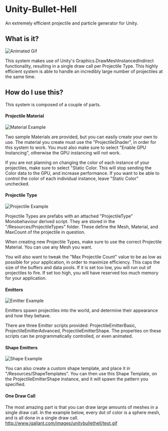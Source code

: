 # Unity-Bullet-Hell
An extremely efficient projectile and particle generator for Unity.

## What is it?
![Animated Gif](http://www.jgallant.com/images/unitybullethell/projectiles.gif)

This system makes use of Unity's Graphics.DrawMeshInstancedIndirect functionality, resulting in a single draw call per Projectile Type.  This highly efficient system is able to handle an incredibly large number of projectiles at the same time.

## How do I use this?
This system is composed of a couple of parts.  
#### Projectile Material
![Material Example](http://www.jgallant.com/images/unitybullethell/mats.png)

Two sample Materials are provided, but you can easily create your own to use.  The material you create must use the "ProjectileShader", in order for this system to work.  You must also make sure to select "Enable GPU Instancing", otherwise the GPU instancing will not work.  

If you are not planning on changing the color of each instance of your projectiles, make sure to select "Static Color.  This will stop sending the Color data to the GPU, and increase performance.  If you want to be able to control the color of each individual instance, leave "Static Color" unchecked.

#### Projectile Type
![Projectile Example](http://www.jgallant.com/images/unitybullethell/projectile.png)

Projectile Types are prefabs with an attached "ProjectileType" Monobehaviour derived script.  They are stored in the "/Resources/ProjectileTypes" folder.  These define the Mesh, Material, and MaxCount of the projectile in question.  

When creating new Projectile Types, make sure to use the correct Projectile Material.  You can use any Mesh you want.

You will also want to tweak the "Max Projectile Count" value to be as low as possible for your application, in order to maximize efficiency.  This caps the size of the buffers and data pools.  If it is set too low, you will run out of projectiles to fire.  If set too high, you will have reserved too much memory for your application.

#### Emitters
![Emitter Example](http://www.jgallant.com/images/unitybullethell/emitter.png)

Emitters spawn projectiles into the world, and determine their appearance and how they behave.

There are three Emitter scripts provided:  ProjectileEmitterBasic, ProjectileEmitterAdvanced, ProjectileEmitterShape.  The properties on these scripts can be programmatically controlled, or even animated.  

#### Shape Emitters
![Shape Example](http://www.jgallant.com/images/unitybullethell/shape.png)

You can also create a custom shape template, and place it in "/Resources/ShapeTemplates".  You can then use this Shape Template, on the ProjectileEmitterShape instance, and it will spawn the pattern you specified.

#### One Draw Call
The most amazing part is that you can draw large amounts of meshes in a single draw call.  In the example below, every dot of color is a sphere mesh, and is all done in a single draw call.
http://www.jgallant.com/images/unitybullethell/test.gif
